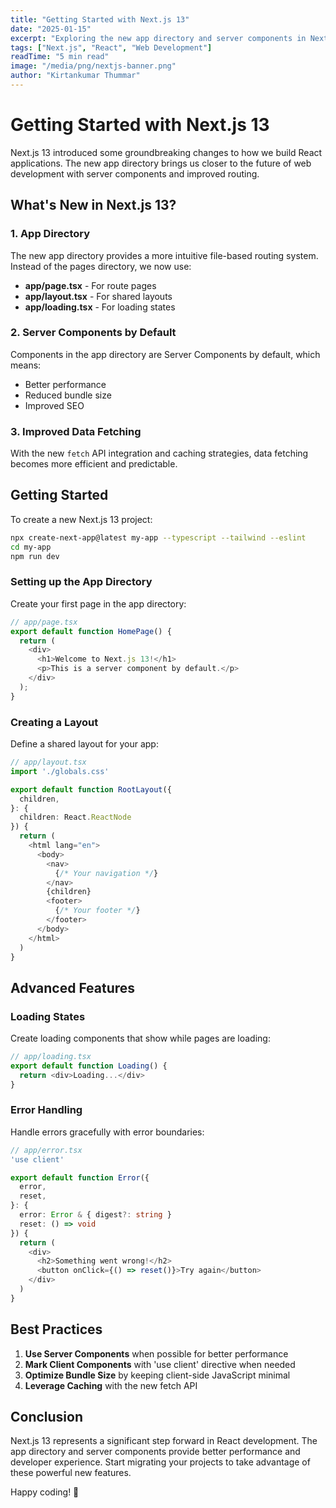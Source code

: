 ```yaml
---
title: "Getting Started with Next.js 13"
date: "2025-01-15"
excerpt: "Exploring the new app directory and server components in Next.js 13. Learn how to build modern web applications with the latest features."
tags: ["Next.js", "React", "Web Development"]
readTime: "5 min read"
image: "/media/png/nextjs-banner.png"
author: "Kirtankumar Thummar"
---
```


# Getting Started with Next.js 13

Next.js 13 introduced some groundbreaking changes to how we build React applications. The new app directory brings us closer to the future of web development with server components and improved routing.

## What's New in Next.js 13?

### 1. App Directory
The new app directory provides a more intuitive file-based routing system. Instead of the pages directory, we now use:

- **app/page.tsx** - For route pages
- **app/layout.tsx** - For shared layouts
- **app/loading.tsx** - For loading states

### 2. Server Components by Default
Components in the app directory are Server Components by default, which means:
- Better performance
- Reduced bundle size
- Improved SEO

### 3. Improved Data Fetching
With the new `fetch` API integration and caching strategies, data fetching becomes more efficient and predictable.

## Getting Started

To create a new Next.js 13 project:

```bash
npx create-next-app@latest my-app --typescript --tailwind --eslint
cd my-app
npm run dev
```

### Setting up the App Directory

Create your first page in the app directory:

```typescript
// app/page.tsx
export default function HomePage() {
  return (
    <div>
      <h1>Welcome to Next.js 13!</h1>
      <p>This is a server component by default.</p>
    </div>
  );
}
```

### Creating a Layout

Define a shared layout for your app:

```typescript
// app/layout.tsx
import './globals.css'

export default function RootLayout({
  children,
}: {
  children: React.ReactNode
}) {
  return (
    <html lang="en">
      <body>
        <nav>
          {/* Your navigation */}
        </nav>
        {children}
        <footer>
          {/* Your footer */}
        </footer>
      </body>
    </html>
  )
}
```

## Advanced Features

### Loading States

Create loading components that show while pages are loading:

```typescript
// app/loading.tsx
export default function Loading() {
  return <div>Loading...</div>
}
```

### Error Handling

Handle errors gracefully with error boundaries:

```typescript
// app/error.tsx
'use client'

export default function Error({
  error,
  reset,
}: {
  error: Error & { digest?: string }
  reset: () => void
}) {
  return (
    <div>
      <h2>Something went wrong!</h2>
      <button onClick={() => reset()}>Try again</button>
    </div>
  )
}
```

## Best Practices

1. **Use Server Components** when possible for better performance
2. **Mark Client Components** with 'use client' directive when needed
3. **Optimize Bundle Size** by keeping client-side JavaScript minimal
4. **Leverage Caching** with the new fetch API

## Conclusion

Next.js 13 represents a significant step forward in React development. The app directory and server components provide better performance and developer experience. Start migrating your projects to take advantage of these powerful new features.

Happy coding! 🚀
